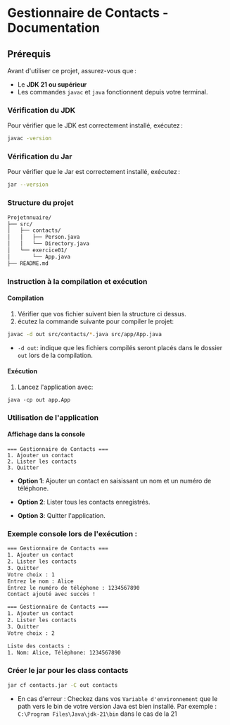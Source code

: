 # Gestionnaire de Contacts - Documentation

## Prérequis

Avant d'utiliser ce projet, assurez-vous que :
- Le **JDK 21 ou supérieur**
- Les commandes `javac` et `java` fonctionnent depuis votre terminal.

### Vérification du JDK
Pour vérifier que le JDK est correctement installé, exécutez :
```bash
javac -version
```

### Vérification du Jar
Pour vérifier que le Jar est correctement installé, exécutez :
```bash
jar --version
```

### Structure du projet 

```bash
Projetnnuaire/
├── src/
│   ├── contacts/
│   │   ├── Person.java
│   │   └── Directory.java
│   └── exercice01/
│       └── App.java
├── README.md
```

### Instruction à la compilation et exécution 
#### Compilation 
1. Vérifier que vos fichier suivent bien la structure ci dessus.
2. écutez la commande suivante pour compiler le projet:
```bash
javac -d out src/contacts/*.java src/app/App.java
```
- ``-d out``: indique que les fichiers compilés seront placés dans le dossier ``out`` lors de la compilation.

#### Exécution 
1. Lancez l'application avec:
```
java -cp out app.App
```

### Utilisation de l'application 

#### Affichage dans la console
```
=== Gestionnaire de Contacts ===
1. Ajouter un contact
2. Lister les contacts
3. Quitter
```

- **Option 1**: Ajouter un contact en saisissant un nom et un numéro de téléphone.

- **Option 2**: Lister tous les contacts enregistrés.

- **Option 3**: Quitter l'application.

### Exemple console lors de l'exécution :

```bash
=== Gestionnaire de Contacts ===
1. Ajouter un contact
2. Lister les contacts
3. Quitter
Votre choix : 1
Entrez le nom : Alice
Entrez le numéro de téléphone : 1234567890
Contact ajouté avec succès !

=== Gestionnaire de Contacts ===
1. Ajouter un contact
2. Lister les contacts
3. Quitter
Votre choix : 2

Liste des contacts :
1. Nom: Alice, Téléphone: 1234567890
```

### Créer le jar pour les class contacts 
``` bash 
jar cf contacts.jar -C out contacts
```
- En cas d'erreur : Checkez dans vos ``Variable d'environnement`` que le path vers le bin de votre version Java est bien installé.
Par exemple : ``C:\Program Files\Java\jdk-21\bin`` dans le cas de la 21